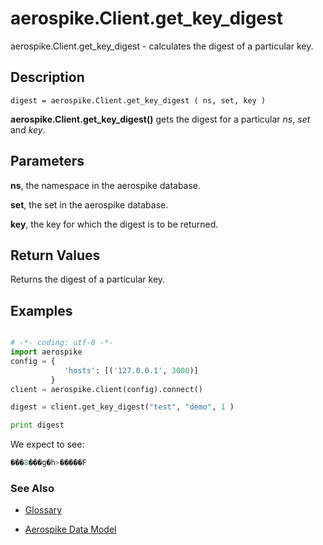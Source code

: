 
# aerospike.Client.get_key_digest

aerospike.Client.get_key_digest - calculates the digest of a particular key.

## Description

```
digest = aerospike.Client.get_key_digest ( ns, set, key )

```

**aerospike.Client.get_key_digest()** gets the digest for a particular *ns*, *set* and *key*.

## Parameters
**ns**, the namespace in the aerospike database.

**set**, the set in the aerospike database.
 
**key**, the key for which the digest is to be returned.

## Return Values
Returns the digest of a particular key.

## Examples

```python

# -*- coding: utf-8 -*-
import aerospike
config = {
            'hosts': [('127.0.0.1', 3000)]
         }
client = aerospike.client(config).connect()

digest = client.get_key_digest("test", "demo", 1 )

print digest

```

We expect to see:

```python
���8���g�h>�����F
```



### See Also



- [Glossary](http://www.aerospike.com/docs/guide/glossary.html)

- [Aerospike Data Model](http://www.aerospike.com/docs/architecture/data-model.html)
